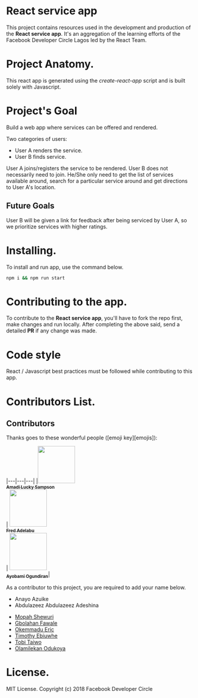 # React service app
This project contains resources used in the development and production of the **React service app**. It's an aggregation of the learning efforts of the Facebook Developer Circle Lagos led by the React Team.

# Project Anatomy.
This react app is generated using the *create-react-app* script and is built solely with Javascript.

# Project's Goal
Build a web app where services can be offered and rendered.

Two categories of users:
- User A renders the service.
- User B finds service.

User A joins/registers the service to be rendered.
User B does not necessarily need to join. He/She only need to get the list of services available around, search for a particular service around and get directions to User A's location.

## Future Goals
User B will be given a link for feedback after being serviced by User A, so we prioritize services with higher ratings. <!-- Others will be stated here -->

# Installing.
To install and run app, use the command below.
```sh
npm i && npm run start
```

# Contributing to the app.
To contribute to the **React service app**, you'll have to fork the repo first, make changes and run locally. After completing the above said, send a detailed **PR** if any change was made.

# Code style
React / Javascript best practices must be followed while contributing to this app.

# Contributors List.

## Contributors

Thanks goes to these wonderful people ([emoji key][emojis]):

<!-- ALL-CONTRIBUTORS-LIST:START - Do not remove or modify this section -->
<!-- prettier-ignore -->
|---|---|---|
|[<img src="https://avatars2.githubusercontent.com/u/33874571?s=400&v=4" width="100px;"/><br /><sub><b>Amadi Lucky Sampson</b></sub>](https://github.com/w3bh4ck)<br/> | [<img src="https://avatars1.githubusercontent.com/u/11753868?s=400&v=4" width="100px;"/><br /><sub><b>Fred Adelabu</b></sub>](https://github.com/fredneutron)<br/> | [<img src="https://github.com/codingnninja.png" width="100px"><br><sub><b>Ayobami Ogundiran</b></sub>](https://github.com/codingnninja)|


As a contributor to this project, you are required to add your name below.
* Anayo Azuike
* Abdulazeez Abdulazeez Adeshina
<!-- * [Amadi Lucky Sampson ](https://github.com/w3bh4ck) -->
<!-- * [Fred Adelabu](https://github.com/fredneutron) -->
<!-- * [Ayobami Ogundiran](https://github.com/codingnninja) -->
* [Mopah Shewuri](https://github.com/mopilo)
* [Gbolahan Fawale](https://github.com/gbmillz)
* [Okemmadu Eric](https://github.com/engreric)
* [Timothy Ebiuwhe](https://github.com/tandalf)
* [Tobi Taiwo](https://github.com/rebirthtobi)
* [Olamilekan Odukoya](https://github.com/olamilekan000)

# License.
MIT License.
Copyright (c) 2018 Facebook Developer Circle
